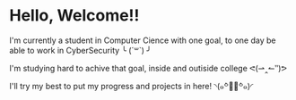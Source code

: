  <h1> Hello, Welcome!!  </h1>
     <p> I'm currently a student in Computer Cience with one goal, to one day be able to work in CyberSecurity ╰ (´꒳`) ╯ </p>
   <p> I'm studying hard to achive that goal, inside and outiside college ᕙ(⇀‸↼‶)ᕗ </p>  
   <p> I'll try my best to put my progress and projects in here! ◝(๑꒪່౪̮꒪່๑)◜ </p>
